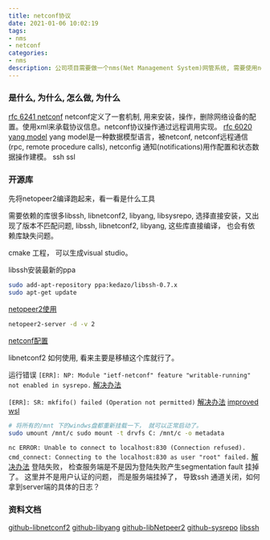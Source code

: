 ```yaml
---
title: netconf协议
date: 2021-01-06 10:02:19
tags:
- nms
- netconf
categories:
- nms
description: 公司项目需要做一个nms(Net Management System)网管系统, 需要使用netconf, yang 通信。虽然专业相关性不强，但本着学习协议设计的思想，那就验证我所认为的编程的相通性吧。
---
```


### 是什么, 为什么, 怎么做, 为什么
[rfc 6241 netconf](https://tools.ietf.org/html/rfc6241#section-10.3) 
netconf定义了一套机制, 用来安装，操作，删除网络设备的配置。使用xml来承载协议信息。netconf协议操作通过远程调用实现。
[rfc 6020 yang model](https://tools.ietf.org/html/rfc6020)
yang model是一种数据模型语言，被netconf, netconf远程通信(rpc, remote procedure calls), netconfig 通知(notifications)用作配置和状态数据操作建模。
ssh
ssl


### 开源库
先将netopeer2编译跑起来，看一看是什么工具

需要依赖的库很多libssh, libnetconf2, libyang, libsysrepo, 选择直接安装，又出现了版本不匹配问题, libssh, libnetconf2, libyang, 这些库直接编译， 也会有依赖库缺失问题。

cmake 工程， 可以生成visual studio。

libssh安装最新的ppa

```sh
sudo add-apt-repository ppa:kedazo/libssh-0.7.x
sudo apt-get update
```

[netopeer2使用](https://blog.csdn.net/qq_27923047/article/details/108001624)
```sh
netopeer2-server -d -v 2 
```

[netconf配置](https://support.huawei.com/enterprise/zh/doc/EDOC1000178403/258c27a0)

libnetconf2 如何使用, 看来主要是移植这个库就行了。 

运行错误 
`[ERR]: NP: Module "ietf-netconf" feature "writable-running" not enabled in sysrepo.`
[解决办法](https://github.com/CESNET/netopeer2/issues/652)

`[ERR]: SR: mkfifo() failed (Operation not permitted)`
[解决办法](https://github.com/microsoft/WSL/issues/3195)
[improved wsl](https://devblogs.microsoft.com/commandline/chmod-chown-wsl-improvements/)
```sh
# 将所有的/mnt 下的windws盘都重新挂载一下， 就可以正常启动了。
sudo umount /mnt/c sudo mount -t drvfs C: /mnt/c -o metadata
```
`nc ERROR: Unable to connect to localhost:830 (Connection refused).
cmd_connect: Connecting to the localhost:830 as user "root" failed.`
[解决办法](https://github.com/CESNET/netopeer2/issues/579)
登陆失败， 检查服务端是不是因为登陆失败产生segmentation fault 挂掉了。
这里并不是用户认证的问题， 而是服务端挂掉了， 导致ssh 通道关闭，如何拿到server端的具体的日志？


### 资料文档
[github-libnetconf2](https://github.com/CESNET/libnetconf2)
[github-libyang](https://github.com/CESNET/libyang)
[github-libNetpeer2](https://github.com/CESNET/Netopeer2)
[github-sysrepo](https://github.com/sysrepo/sysrepo)
[libssh](http://git.libssh.org/projects/libssh.git)
